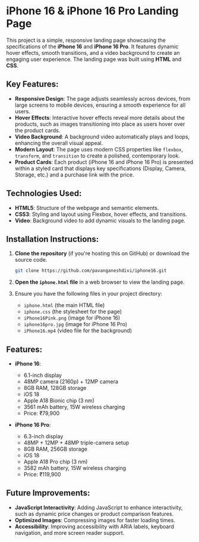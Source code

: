 # **iPhone 16 & iPhone 16 Pro Landing Page**

This project is a simple, responsive landing page showcasing the specifications of the **iPhone 16** and **iPhone 16 Pro**. It features dynamic hover effects, smooth transitions, and a video background to create an engaging user experience. The landing page was built using **HTML** and **CSS**.

## **Key Features:**

- **Responsive Design**: The page adjusts seamlessly across devices, from large screens to mobile devices, ensuring a smooth experience for all users.
- **Hover Effects**: Interactive hover effects reveal more details about the products, such as images transitioning into place as users hover over the product cards.
- **Video Background**: A background video automatically plays and loops, enhancing the overall visual appeal.
- **Modern Layout**: The page uses modern CSS properties like `flexbox`, `transform`, and `transition` to create a polished, contemporary look.
- **Product Cards**: Each product (iPhone 16 and iPhone 16 Pro) is presented within a styled card that displays key specifications (Display, Camera, Storage, etc.) and a purchase link with the price.

## **Technologies Used:**
- **HTML5**: Structure of the webpage and semantic elements.
- **CSS3**: Styling and layout using Flexbox, hover effects, and transitions.
- **Video**: Background video to add dynamic visuals to the landing page.

## **Installation Instructions:**

1. **Clone the repository** (if you're hosting this on GitHub) or download the source code.
   
   ```bash
   git clone https://github.com/pavanganeshdivi/iphone16.git
   ```

2. **Open the `iphone.html` file** in a web browser to view the landing page.

3. Ensure you have the following files in your project directory:
   - `iphone.html` (the main HTML file)
   - `iphone.css` (the stylesheet for the page)
   - `iPhone16Pink.png` (image for iPhone 16)
   - `iphone16pro.jpg` (image for iPhone 16 Pro)
   - `iPhone16.mp4` (video file for the background)

## **Features:**

- **iPhone 16**:
  - 6.1-inch display
  - 48MP camera (2160p) + 12MP camera
  - 8GB RAM, 128GB storage
  - iOS 18
  - Apple A18 Bionic chip (3 nm)
  - 3561 mAh battery, 15W wireless charging
  - Price: ₹79,900

- **iPhone 16 Pro**:
  - 6.3-inch display
  - 48MP + 12MP + 48MP triple-camera setup
  - 8GB RAM, 256GB storage
  - iOS 18
  - Apple A18 Pro chip (3 nm)
  - 3582 mAh battery, 15W wireless charging
  - Price: ₹119,900
## **Future Improvements:**
- **JavaScript Interactivity**: Adding JavaScript to enhance interactivity, such as dynamic price changes or product comparison features.
- **Optimized Images**: Compressing images for faster loading times.
- **Accessibility**: Improving accessibility with ARIA labels, keyboard navigation, and more screen reader support.
